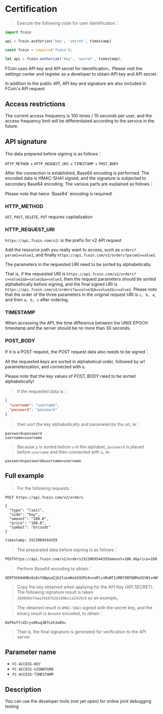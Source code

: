 # Certification

> Execute the following code for user identification：

```python
import fcoin

api = fcoin.authorize('key', 'secret', timestamp)
```

```javascript
const fcoin = require('fcoin');

let api = fcoin.authorize('key', 'secret', timestamp);
```

FCoin uses API key and API secret for identification，Please visit the settings center and register as a developer to obtain API key and API secret.

In  addition to the public API, API key and signature are also included in FCoin's API request




## Access restrictions

The current access frequency is 100 times / 10 seconds per user, and the access frequency limit will be differentiated according to the service in the future.




## API signature

The data prepared before signing is as follows：

`HTTP_METHOD` + `HTTP_REQUEST_URI` + `TIMESTAMP` + `POST_BODY`

After the connection is established, Base64 encoding is performed. The encoded data is HMAC-SHA1 signed, and the signature is subjected to secondary Base64 encoding. The various parts are explained as follows：

<aside class="warning">
Please note that twice `Base64` encoding is required!
</aside>

### HTTP_METHOD

`GET`, `POST`, `DELETE`, `PUT` requires capitalization

### HTTP_REQUEST_URI

`https://api.fcoin.com/v2/` is the prefix for v2 API request

Add the resource path you really want to access, such as `orders?param1=value1`, and finally `https://api.fcoin.com/v2/orders?param1=value1`

The parameters in the requested URI need to be sorted by alphabetically.

That is, if the requested URI is `https://api.fcoin.com/v2/orders?c=value1&b=value2&a=value3`, then the request parameters should be sorted alphabetically before signing, and the final signed URI is `https://api.fcoin.com/v2/orders?a=value3&b=value2&c=value1`. Please note that the order of the three parameters in the original request URI is `c, b, a`, and then `a, b, c` after ordering.

### TIMESTAMP

When accessing the API, the time difference between the UNIX EPOCH timestamp and the server should be no more than 30 seconds.

### POST_BODY

If it is a POST request, the POST request data also needs to be signed：

All the requested keys are sorted in alphabetical order, followed by url parameterization, and connected with `&`.

<aside class="warning">
Please note that the key values of POST_BODY need to be sorted alphabetically!
</aside>

> If the requested data is：

```json
{
  "username": "username",
  "password": "passowrd"
}
```

> then sort the key alphabetically and parameterize the url, ie：

```
password=password
username=username
```

> Because `p` is sorted before `u` in the alphabet, `password` is placed before `username` and then connected with `&`, ie:

```
password=password&username=username
```

## Full example

> For the following requests：

```
POST https://api.fcoin.com/v2/orders

{
  "type": "limit",
  "side": "buy",
  "amount": "100.0",
  "price": "100.0",
  "symbol": "btcusdt"
}

timestamp: 1523069544359
```

> The preparated data before signing is as follows：

```
POSThttps://api.fcoin.com/v2/orders1523069544359amount=100.0&price=100.0&side=buy&symbol=btcusdt&type=limit
```

> Perform Base64 encoding to obtain：

```
UE9TVGh0dHBzOi8vYXBpLmZjb2luLmNvbS92Mi9vcmRlcnMxNTIzMDY5NTQ0MzU5YW1vdW50PTEwMC4wJnByaWNlPTEwMC4wJnNpZGU9YnV5JnN5bWJvbD1idGN1c2R0JnR5cGU9bGltaXQ=
```

> Copy the key obtained when applying for the API Key (API SECRET). The following signature result is taken `3600d0a74aa3410fb3b1996cca2419c8` as an example，

> The obtained result is `HMAC-SHA1` signed with the secret key, and the binary result is `Base64` encoded, to obtain：

```
DeP6oftldIrys06uq3B7Lkh3a0U=
```

> That is, the final signature is generated for verification to the API server

## Parameter name

* `FC-ACCESS-KEY`
* `FC-ACCESS-SIGNATURE`
* `FC-ACCESS-TIMESTAMP`

## Description

You can use the developer tools (not yet open) for online joint debugging testing
